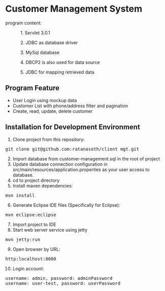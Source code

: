 <h1>Customer Management System</h1>
program content:
<ul>
<ol>1. Servlet 3.0.1</ol>
<ol>2. JDBC as database driver</ol>
<ol>3. MySql database</ol>
<ol>4. DBCP2 is also used for data source</ol>
<ol>5. JDBC for mapping retrieved data</ol>
</ul>
<h2>Program Feature</h2>
<ul>
	<li>User Login using mockup data</li>
	<li>Customer List with phone/address filter and pagination</li>
	<li>Create, read, update, delete customer</li>
</ul>

<h2>Installation for Development Environment</h2>


1. Clone project from this repository:
<pre>
git clone git@github.com:ratanasoth/client_mgt.git
</pre>

2. Import database from customer-management.sql in the root of project
3. Update database connection configuration in src/main/resources/application.properties as your user access to database.
4. cd to project directory
5. Install maven dependencies:
<pre>
mvn install
</pre>

6. Generate Eclipse IDE files (Specifically for Eclipse):
<pre>
mvn eclipse:eclipse
</pre>

7. Import project to IDE
8. Start web server service using jetty
<pre>
mvn jetty:run
</pre>
9. Open browser by URL:
<pre>
http:localhost:8080
</pre>

10. Login account:
<pre>
username: admin, password: adminPassword
username: user-test, password: userPassword
</pre>

